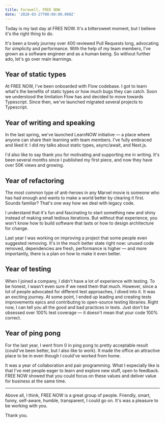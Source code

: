 ```yaml
---
title: Farewell, FREE NOW
date: '2020-03-27T00:00:00.000Z'
---
```


Today is my last day at FREE NOW. It's a bittersweet moment, but I believe it's the right thing to do.

It's been a lovely journey over 400 reviewed Pull Requests long, advocating for simplicity and performance. With the help of my team members, I've grown as a software engineer and as a human being. So without further ado, let's go over main learnings.

## Year of static types

At FREE NOW, I've been onboarded with Flow codebase. I got to learn what's the benefits of static types or how much bugs they can catch. Soon we understood the limitation Flow has and decided to move towards Typescript. Since then, we've launched migrated several projects to Typescript.

## Year of writing and speaking

In the last spring, we've launched LearnNOW initiative — a place where anyone can share their learning with team members. I've fully embraced and liked it: I did my talks about static types, async/await, and Next.js.

I'd also like to say thank you for motivating and supporting me in writing. It's been several months since I published my first piece, and now they have over 50K views and growing.

## Year of refactoring

The most common type of anti-heroes in any Marvel movie is someone who has had enough and wants to make a world better by clearing it first. Sounds familiar? That's one way how we deal with legacy code.

I understand that it's fun and fascinating to start something new and shiny instead of making small tedious iterations. But without that experience, you won't know how to build software that lasts or how to design architecture for change.

Last year I was working on improving a project that some people even suggested removing. It's in the much better state right now: unused code removed, dependencies are fresh, performance is higher — and more importantly, there is a plan on how to make it even better.

## Year of testing

When I joined a company, I didn't have a lot of experience with testing. To be honest, I wasn't even sure if we need them that much. However, since a lot of people advocated for different test approaches, I dived into it. It was an exciting journey. At some point, I ended up leading and creating tests improvements epics and contributing to open-source testing libraries. Right now, I can tell you all the good and bad practices in tests. Just don't be obsessed over 100% test coverage — it doesn't mean that your code 100% correct.

## Year of ping pong

For the last year, I went from 0 in ping pong to pretty acceptable result (could've been better, but I also like to work). It made the office an attractive place to be in even though I could've worked from home.

It was a year of collaboration and pair programming. What I especially like is that I've met people eager to learn and explore new stuff, open to feedback. FREE NOW showed that you could focus on these values and deliver value for business at the same time.

---

Above all, I think, FREE NOW is a great group of people. Friendly, smart, funny, self-aware, humble, transparent, I could go on. It's was a pleasure to be working with you.

Thank you.
